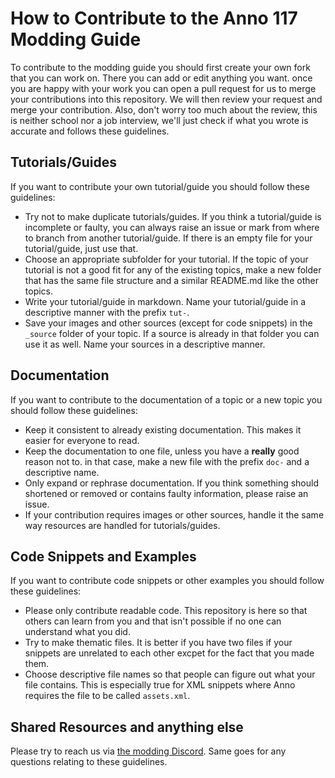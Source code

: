 # How to Contribute to the Anno 117 Modding Guide

To contribute to the modding guide you should first create your own fork that you can work on. There you can add or edit anything you want. once you are happy with your work you can open a pull request for us to merge your contributions into this repository. We will then review your request and merge your contribution. Also, don't worry too much about the review, this is neither school nor a job interview, we'll just check if what you wrote is accurate and follows these guidelines.

## Tutorials/Guides

If you want to contribute your own tutorial/guide you should follow these guidelines:
- Try not to make duplicate tutorials/guides. If you think a tutorial/guide is incomplete or faulty, you can always raise an issue or mark from where to branch from another tutorial/guide. If there is an empty file for your tutorial/guide, just use that.
- Choose an appropriate subfolder for your tutorial. If the topic of your tutorial is not a good fit for any of the existing topics, make a new folder that has the same file structure and a similar README.md like the other topics.
- Write your tutorial/guide in markdown. Name your tutorial/guide in a descriptive manner with the prefix `tut-`.
- Save your images and other sources (except for code snippets) in the `_source` folder of your topic. If a source is already in that folder you can use it as well. Name your sources in a descriptive manner.

## Documentation

If you want to contribute to the documentation of a topic or a new topic you should follow these guidelines:
- Keep it consistent to already existing documentation. This makes it easier for everyone to read.
- Keep the documentation to one file, unless you have a **really** good reason not to. in that case, make a new file with the prefix `doc-` and a descriptive name.
- Only expand or rephrase documentation. If you think something should shortened or removed or contains faulty information, please raise an issue.
- If your contribution requires images or other sources, handle it the same way resources are handled for tutorials/guides.

## Code Snippets and Examples

If you want to contribute code snippets or other examples you should follow these guidelines:
- Please only contribute readable code. This repository is here so that others can learn from you and that isn't possible if no one can understand what you did.
- Try to make thematic files. It is better if you have two files if your snippets are unrelated to each other excpet for the fact that you made them.
- Choose descriptive file names so that people can figure out what your file contains. This is especially true for XML snippets where Anno requires the file to be called `assets.xml`.

## Shared Resources and anything else

Please try to reach us via [the modding Discord](https://discord.gg/AVxV49Mp). Same goes for any questions relating to these guidelines.